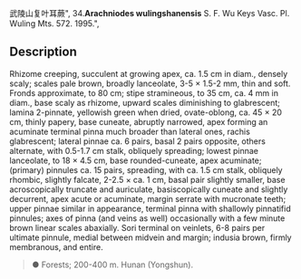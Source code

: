武陵山复叶耳蕨",
34.**Arachniodes wulingshanensis** S. F. Wu Keys Vasc. Pl. Wuling Mts. 572. 1995.",

## Description
Rhizome creeping, succulent at growing apex, ca. 1.5 cm in diam., densely scaly; scales pale brown, broadly lanceolate, 3-5 × 1.5-2 mm, thin and soft. Fronds approximate, to 80 cm; stipe stramineous, to 35 cm, ca. 4 mm in diam., base scaly as rhizome, upward scales diminishing to glabrescent; lamina 2-pinnate, yellowish green when dried, ovate-oblong, ca. 45 × 20 cm, thinly papery, base cuneate, abruptly narrowed, apex forming an acuminate terminal pinna much broader than lateral ones, rachis glabrescent; lateral pinnae ca. 6 pairs, basal 2 pairs opposite, others alternate, with 0.5-1.7 cm stalk, obliquely spreading; lowest pinnae lanceolate, to 18 × 4.5 cm, base rounded-cuneate, apex acuminate; (primary) pinnules ca. 15 pairs, spreading, with ca. 1.5 cm stalk, obliquely rhombic, slightly falcate, 2-2.5 × ca. 1 cm, basal pair slightly smaller, base acroscopically truncate and auriculate, basiscopically cuneate and slightly decurrent, apex acute or acuminate, margin serrate with mucronate teeth; upper pinnae similar in appearance, terminal pinna with shallowly pinnatifid pinnules; axes of pinna (and veins as well) occasionally with a few minute brown linear scales abaxially. Sori terminal on veinlets, 6-8 pairs per ultimate pinnule, medial between midvein and margin; indusia brown, firmly membranous, and entire.

> ● Forests; 200-400 m. Hunan (Yongshun).
